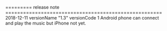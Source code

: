========= release note =====================================================
2018-12-11           versionName "1.3"        versionCode 1
Android phone can connect and play the music but iPhone not yet.
